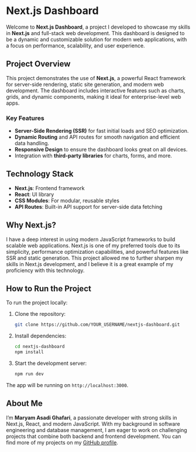 # Next.js Dashboard

Welcome to **Next.js Dashboard**, a project I developed to showcase my skills in **Next.js** and full-stack web development. This dashboard is designed to be a dynamic and customizable solution for modern web applications, with a focus on performance, scalability, and user experience.

## Project Overview

This project demonstrates the use of **Next.js**, a powerful React framework for server-side rendering, static site generation, and modern web development. The dashboard includes interactive features such as charts, grids, and dynamic components, making it ideal for enterprise-level web apps.

### Key Features
- **Server-Side Rendering (SSR)** for fast initial loads and SEO optimization.
- **Dynamic Routing** and API routes for smooth navigation and efficient data handling.
- **Responsive Design** to ensure the dashboard looks great on all devices.
- Integration with **third-party libraries** for charts, forms, and more.

## Technology Stack

- **Next.js**: Frontend framework
- **React**: UI library
- **CSS Modules**: For modular, reusable styles
- **API Routes**: Built-in API support for server-side data fetching


## Why Next.js?

I have a deep interest in using modern JavaScript frameworks to build scalable web applications. Next.js is one of my preferred tools due to its simplicity, performance optimization capabilities, and powerful features like SSR and static generation. This project allowed me to further sharpen my skills in Next.js development, and I believe it is a great example of my proficiency with this technology.

## How to Run the Project

To run the project locally:

1. Clone the repository:

    ```bash
    git clone https://github.com/YOUR_USERNAME/nextjs-dashboard.git
    ```

2. Install dependencies:

    ```bash
    cd nextjs-dashboard
    npm install
    ```

3. Start the development server:

    ```bash
    npm run dev
    ```

The app will be running on `http://localhost:3000`.

## About Me

I’m **Maryam Asadi Ghafari**, a passionate developer with strong skills in Next.js, React, and modern JavaScript. With my background in software engineering and database management, I am eager to work on challenging projects that combine both backend and frontend development. You can find more of my projects on my [GitHub profile](https://github.com/maryasad).
